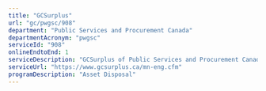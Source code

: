 ```yaml
---
title: "GCSurplus"
url: "gc/pwgsc/908"
department: "Public Services and Procurement Canada"
departmentAcronym: "pwgsc"
serviceId: "908"
onlineEndtoEnd: 1
serviceDescription: "GCSurplus of Public Services and Procurement Canada is the organization responsible for providing asset disposal services to support mandated federal government departments and agencies to responsibly manage the divestment of surplus moveable assets in a manner that is fair, open and transparent, and provides the best value to the Crown."
serviceUrl: "https://www.gcsurplus.ca/mn-eng.cfm"
programDescription: "Asset Disposal"
---
```

